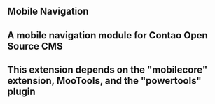## Mobile Navigation
##
## A mobile navigation module for Contao Open Source CMS
## This extension depends on the "mobilecore" extension, MooTools, and the "powertools" plugin
##
